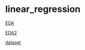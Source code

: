 # linear_regression

[EDA](linear_regression%20c6256e81cd134514883522d1fdc53883/EDA%2017ee9c50694a47568352bba7e5d324bd.md)

[EDA2](linear_regression%20c6256e81cd134514883522d1fdc53883/EDA2%2069b04c0e2d4d45dfaae30f236f8fc75b.md)

[dataset](linear_regression%20c6256e81cd134514883522d1fdc53883/dataset%20af2ba9608e324d0298960a74a0403c59.md)